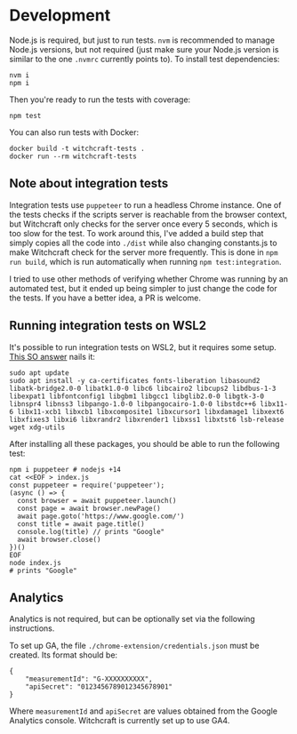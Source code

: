 
# Development

Node.js is required, but just to run tests. `nvm` is recommended to manage Node.js versions, but not required (just make sure your Node.js version is similar to the one `.nvmrc` currently points to). To install test dependencies:

    nvm i
    npm i

Then you're ready to run the tests with coverage:

    npm test

You can also run tests with Docker:

    docker build -t witchcraft-tests .
    docker run --rm witchcraft-tests

## Note about integration tests

Integration tests use `puppeteer` to run a headless Chrome instance. One of the tests checks if the scripts server is reachable from the browser context, but Witchcraft only checks for the server once every 5 seconds, which is too slow for the test. To work around this, I've added a build step that simply copies all the code into `./dist` while also changing constants.js to make Witchcraft check for the server more frequently. This is done in `npm run build`, which is run automatically when running `npm test:integration`.

I tried to use other methods of verifying whether Chrome was running by an automated test, but it ended up being simpler to just change the code for the tests. If you have a better idea, a PR is welcome.

## Running integration tests on WSL2

It's possible to run integration tests on WSL2, but it requires some setup. [This SO answer](https://stackoverflow.com/a/78776116/778272) nails it:

```
sudo apt update
sudo apt install -y ca-certificates fonts-liberation libasound2 libatk-bridge2.0-0 libatk1.0-0 libc6 libcairo2 libcups2 libdbus-1-3 libexpat1 libfontconfig1 libgbm1 libgcc1 libglib2.0-0 libgtk-3-0 libnspr4 libnss3 libpango-1.0-0 libpangocairo-1.0-0 libstdc++6 libx11-6 libx11-xcb1 libxcb1 libxcomposite1 libxcursor1 libxdamage1 libxext6 libxfixes3 libxi6 libxrandr2 libxrender1 libxss1 libxtst6 lsb-release wget xdg-utils
```

After installing all these packages, you should be able to run the following test:

```
npm i puppeteer # nodejs +14
cat <<EOF > index.js
const puppeteer = require('puppeteer');
(async () => {
  const browser = await puppeteer.launch()
  const page = await browser.newPage()
  await page.goto('https://www.google.com/')
  const title = await page.title()
  console.log(title) // prints "Google"
  await browser.close()
})()
EOF
node index.js
# prints "Google"
```

## Analytics

Analytics is not required, but can be optionally set via the following instructions.

To set up GA, the file `./chrome-extension/credentials.json` must be created. Its format should be:

    {
        "measurementId": "G-XXXXXXXXXX",
        "apiSecret": "0123456789012345678901"
    }

Where `measurementId` and `apiSecret` are values obtained from the Google Analytics console. Witchcraft is currently set up to use GA4.

